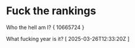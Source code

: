 # Fuck the rankings

Who the hell am I?
{ 10665724 }

What fucking year is it?
[ 2025-03-26T12:33:20Z ]
